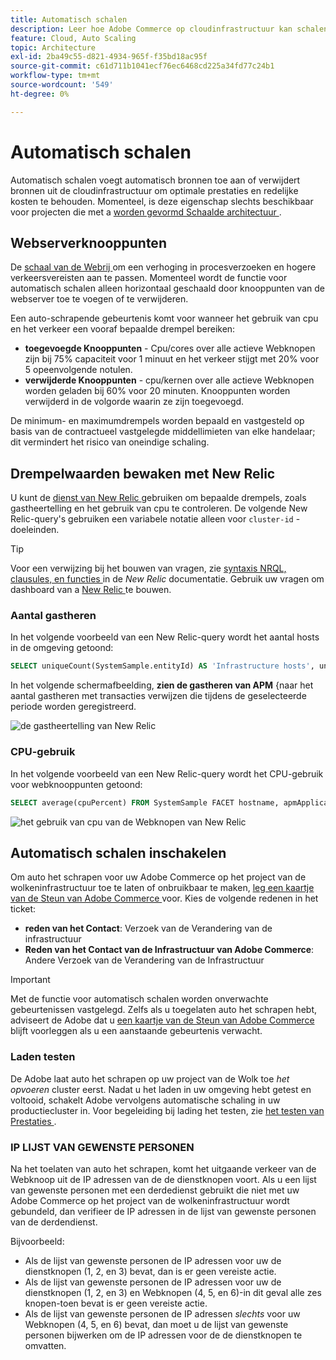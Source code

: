```yaml
---
title: Automatisch schalen
description: Leer hoe Adobe Commerce op cloudinfrastructuur kan schalen om aan de behoeften aan bronnen te voldoen.
feature: Cloud, Auto Scaling
topic: Architecture
exl-id: 2ba49c55-d821-4934-965f-f35bd18ac95f
source-git-commit: c61d711b1041ecf76ec6468cd225a34fd77c24b1
workflow-type: tm+mt
source-wordcount: '549'
ht-degree: 0%

---
```


# Automatisch schalen

Automatisch schalen voegt automatisch bronnen toe aan of verwijdert bronnen uit de cloudinfrastructuur om optimale prestaties en redelijke kosten te behouden. Momenteel, is deze eigenschap slechts beschikbaar voor projecten die met a [ worden gevormd Schaalde architectuur ](scaled-architecture.md).

## Webserverknooppunten

De [ schaal van de Webrij ](scaled-architecture.md#web-tier) om een verhoging in procesverzoeken en hogere verkeersvereisten aan te passen. Momenteel wordt de functie voor automatisch schalen alleen horizontaal geschaald door knooppunten van de webserver toe te voegen of te verwijderen.

Een auto-schrapende gebeurtenis komt voor wanneer het gebruik van cpu en het verkeer een vooraf bepaalde drempel bereiken:

- **toegevoegde Knooppunten** - Cpu/cores over alle actieve Webknopen zijn bij 75% capaciteit voor 1 minuut en het verkeer stijgt met 20% voor 5 opeenvolgende notulen.
- **verwijderde Knooppunten** - cpu/kernen over alle actieve Webknopen worden geladen bij 60% voor 20 minuten. Knooppunten worden verwijderd in de volgorde waarin ze zijn toegevoegd.

De minimum- en maximumdrempels worden bepaald en vastgesteld op basis van de contractueel vastgelegde middellimieten van elke handelaar; dit vermindert het risico van oneindige schaling.

## Drempelwaarden bewaken met New Relic

U kunt de [ dienst van New Relic ](../monitor/new-relic-service.md) gebruiken om bepaalde drempels, zoals gastheertelling en het gebruik van cpu te controleren. De volgende New Relic-query&#39;s gebruiken een variabele notatie alleen voor `cluster-id` -doeleinden.

>[!TIP]
>
>Voor een verwijzing bij het bouwen van vragen, zie [ syntaxis NRQL, clausules, en functies ](https://docs.newrelic.com/docs/query-your-data/nrql-new-relic-query-language/get-started/nrql-syntax-clauses-functions/) in de _New Relic_ documentatie.
>Gebruik uw vragen om dashboard van a [ New Relic ](https://docs.newrelic.com/docs/query-your-data/explore-query-data/dashboards/introduction-dashboards/) te bouwen.

### Aantal gastheren

In het volgende voorbeeld van een New Relic-query wordt het aantal hosts in de omgeving getoond:

```sql
SELECT uniqueCount(SystemSample.entityId) AS 'Infrastructure hosts', uniqueCount(Transaction.host) AS 'APM hosts seen' FROM SystemSample, Transaction where (Transaction.appName = 'cluster-id_stg' AND Transaction.transactionType = 'Web') OR SystemSample.apmApplicationNames LIKE '%|cluster-id_stg|%' TIMESERIES SINCE 3 HOURS AGO
```

In het volgende schermafbeelding, **zien de gastheren van APM** {naar het aantal gastheren met transacties verwijzen die tijdens de geselecteerde periode worden geregistreerd.

![ de gastheertelling van New Relic ](../../assets/new-relic/host-count.png)

### CPU-gebruik

In het volgende voorbeeld van een New Relic-query wordt het CPU-gebruik voor webknooppunten getoond:

```sql
SELECT average(cpuPercent) FROM SystemSample FACET hostname, apmApplicationNames WHERE instanceType LIKE 'c%' TIMESERIES SINCE 3 HOURS AGO
```

![ het gebruik van cpu van de Webknopen van New Relic ](../../assets/new-relic/web-node-cpu-usage.png)

## Automatisch schalen inschakelen

Om auto het schrapen voor uw Adobe Commerce op het project van de wolkeninfrastructuur toe te laten of onbruikbaar te maken, [ leg een kaartje van de Steun van Adobe Commerce ](https://experienceleague.adobe.com/docs/commerce-knowledge-base/kb/help-center-guide/magento-help-center-user-guide.html#submit-ticket) voor. Kies de volgende redenen in het ticket:

- **reden van het Contact**: Verzoek van de Verandering van de infrastructuur
- **Reden van het Contact van de Infrastructuur van Adobe Commerce**: Andere Verzoek van de Verandering van de Infrastructuur

>[!IMPORTANT]
>
>Met de functie voor automatisch schalen worden onverwachte gebeurtenissen vastgelegd. Zelfs als u toegelaten auto het schrapen hebt, adviseert de Adobe dat u [ een kaartje van de Steun van Adobe Commerce ](https://experienceleague.adobe.com/docs/commerce-knowledge-base/kb/help-center-guide/magento-help-center-user-guide.html#submit-ticket) blijft voorleggen als u een aanstaande gebeurtenis verwacht.

### Laden testen

De Adobe laat auto het schrapen op uw project van de Wolk toe _het opvoeren_ cluster eerst. Nadat u het laden in uw omgeving hebt getest en voltooid, schakelt Adobe vervolgens automatische schaling in uw productiecluster in. Voor begeleiding bij lading het testen, zie [ het testen van Prestaties ](../launch/checklist.md#performance-testing).

### IP LIJST VAN GEWENSTE PERSONEN

Na het toelaten van auto het schrapen, komt het uitgaande verkeer van de Webknoop uit de IP adressen van de de dienstknopen voort. Als u een lijst van gewenste personen met een derdedienst gebruikt die niet met uw Adobe Commerce op het project van de wolkeninfrastructuur wordt gebundeld, dan verifieer de IP adressen in de lijst van gewenste personen van de derdendienst.

Bijvoorbeeld:

- Als de lijst van gewenste personen de IP adressen voor uw de dienstknopen (1, 2, en 3) bevat, dan is er geen vereiste actie.
- Als de lijst van gewenste personen de IP adressen voor uw de dienstknopen (1, 2, en 3) en Webknopen (4, 5, en 6)-in dit geval alle zes knopen-toen bevat is er geen vereiste actie.
- Als de lijst van gewenste personen de IP adressen _slechts_ voor uw Webknopen (4, 5, en 6) bevat, dan moet u de lijst van gewenste personen bijwerken om de IP adressen voor de de dienstknopen te omvatten.
